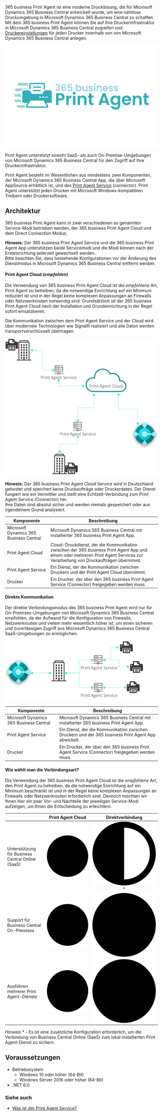 365 business Print Agent ist eine moderne Drucklösung, die für Microsoft Dynamics 365 Business Central entwickelt wurde, um eine nahtlose Druckumgebung in Microsoft Dynamics 365 Business Central zu schaffen. Mit dem 365 business Print Agent können Sie auf Ihre Druckerinfrastruktur in Microsoft Dynamics 365 Business Central zugreifen und [Druckereinstellungen](../printer-configuration/) für jeden Drucker innerhalb von von Microsoft Dynamics 365 Business Central anlegen.

![365 business Print Agent](/assets/images/365-business-print-agent/print-agent-logo.png)  

Print Agent unterstützt sowohl SaaS- als auch On-Premise-Umgebungen von Microsoft Dynamics 365 Business Central für den Zugriff auf Ihre Druckerinfrastruktur.

Print Agent besteht im Wesentlichen aus mindestens zwei Komponenten, der Microsoft Dynamics 365 Business Central App, die über Microsoft AppSource erhältlich ist, und des [Print Agent Service](../print-agent-client-whatis/) (connector). Print Agent unterstützt jeden Drucker mit Microsoft Windows-kompatiblen Treibern oder Druckersoftware.

## Architektur

365 business Print Agent kann in zwei verschiedenen so genannten Service-Modi betrieben werden, der 365 business Print Agent Cloud und dem Direct Connection Modus.

<div class="alert alert-info">
    <i class="fa-solid fa-lightbulb"></i> <strong>Hinweis:</strong> Der 365 business Print Agent Service und die 365 business Print Agent App unterstützen beide Servicemodi und die Modi können nach der Ersteinrichtung jederzeit gewechselt werden.<br>Bitte beachten Sie, dass bestehende Konfigurationen vor der Änderung des Dienstmodus in Microsoft Dynamics 365 Business Central entfernt werden.
</div>

#### Print Agent Cloud _(empfohlen)_

Die Verwendung von 365 business Print Agent Cloud ist die _empfohlene_ Art, Print Agent zu betreiben, da die notwendige Einrichtung auf ein Minimum reduziert ist und in der Regel keine komplexen Anpassungen an Firewalls oder Netzwerkrouten notwendig sind. Grundsätzlich ist der 365 business Print Agent Cloud nach der Installation und Grundeinrichtung in der Regel sofort einsatzbereit.

Die Kommunikation zwischen dem Print Agent Service und der Cloud wird über modernste Technologien wie SignalR realisiert und alle Daten werden transportverschlüsselt übertragen.

![365 business Print Agent - Cloud Architektur](/assets/images/365-business-print-agent/595f77629b38af2a850494a4d1c0e75ab37d0bde234e206a427cfe5dc37d3180.png)

<div class="alert alert-info">
    <i class="fa-solid fa-lightbulb"></i> <strong>Hinweis:</strong> Der 365 business Print Agent Cloud Service wird in Deutschland gehostet und speichert keine Druckaufträge oder Druckerdaten. Der Dienst fungiert wie ein Vermittler und stellt eine Echtzeit-Verbindung zum Print Agent Service (Connector) her.<br>Ihre Daten sind absolut sicher und werden niemals gespeichert oder aus irgendeinem Grund analysiert.
</div>

| Komponente | Beschreibung |
| --- | --- |
| Microsoft Dynamics 365 Business Central | Microsoft Dynamics 365 Business Central mit installierter 365 business Print Agent App. |
| Print Agent Cloud | Cloud-Druckdienst, der die Kommunikation zwischen der 365 business Print Agent App und einem oder mehreren Print Agent Services zur Verarbeitung von Druckaufträgen übernimmt. | 
| Print Agent Service | Ein Dienst, der die Kommunikation zwischen Druckern und der Print Agent Cloud übernimmt. |
| Drucker | Ein Drucker, der über den 365 business Print Agent Service (Connector) freigegeben werden muss. |

#### Direkte Kommunikation

Der direkte Verbindungsmodus des 365 business Print Agent wird nur für On-Premises-Umgebungen von Microsoft Dynamics 365 Business Central empfohlen, da der Aufwand für die Konfiguration von Firewalls, Netzwerkrouten und vielem mehr wesentlich höher ist, um einen sicheren und zuverlässigen Zugriff aus Microsoft Dynamics 365 Business Central SaaS-Umgebungen zu ermöglichen.

![365 business Print Agent - Direct Connection Architektur](/assets/images/365-business-print-agent/cb88a62c787b05b43c69deba7535032968e75f8e42579e64d6c621cc7e994405.png)  

| Komponente | Beschreibung |
| --- | --- |
| Microsoft Dynamics 365 Business Central | Microsoft Dynamics 365 Business Central mit installierter 365 business Print Agent App. |
| Print Agent Service | Ein Dienst, der die Kommunikation zwischen Druckern und der 365 business Print Agent App abwickelt. |
| Drucker | Ein Drucker, der über den 365 business Print Agent Service (Connector) freigegeben werden muss. |

#### Wie wählt man die Verbindungsart?

Die Verwendung der 365 business Print Agent Cloud ist die _empfohlene_ Art, den Print Agent zu betreiben, da die notwendige Einrichtung auf ein Minimum beschränkt ist und in der Regel keine komplexen Anpassungen an Firewalls oder Netzwerkrouten erforderlich sind.
Dennoch möchten wir Ihnen hier ein paar Vor- und Nachteile der jeweiligen Service-Modi aufzeigen, um Ihnen die Entscheidung zu erleichtern.

| | Print Agent Cloud | Direktverbindung |
| --- | :---: | :---: |
| Unterstützung für Business Central Online (SaaS)| <img src="/assets/fontawesome/circle-full.svg" class="fa-icon"> | <img src="/assets/fontawesome/circle-half.svg" class="fa-icon">* |
| Support für Business Central On-Premises | <img src="/assets/fontawesome/circle-full.svg" class="fa-icon"> | <img src="/assets/fontawesome/circle-full.svg" class="fa-icon"> |
| Ausführen mehrerer Print Agent-Dienste | <img src="/assets/fontawesome/circle-full.svg" class="fa-icon"> | <img src="/assets/fontawesome/circle-full.svg" class="fa-icon"> |


Hinweis * - Es ist eine zusätzliche Konfiguration erforderlich, um die Verbindung von Business Central Online (SaaS) zum lokal installierten Print Agent-Dienst zu sichern.


## Voraussetzungen

 - Betriebssystem
   - Windows 10 oder höher (64-Bit)
   - Windows Server 2016 oder höher (64-Bit)
 - .NET 6.0

### Siehe auch

 - [Was ist der Print Agent Service?](../print-agent-client-whatis/)
